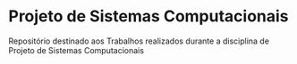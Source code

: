 # Projeto de Sistemas Computacionais

Repositório destinado aos Trabalhos realizados durante a disciplina de Projeto de Sistemas Computacionais

